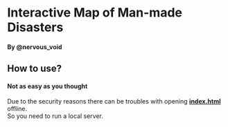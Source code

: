 # Interactive Map of Man-made Disasters
#### By @nervous_void
## How to use?
#### Not as easy as you thought
Due to the security reasons there can be troubles with opening [**index.html**](https://github.com/NervousVoid/interactive_map/blob/master/index.html) offline.  
So you need to run a local server.

